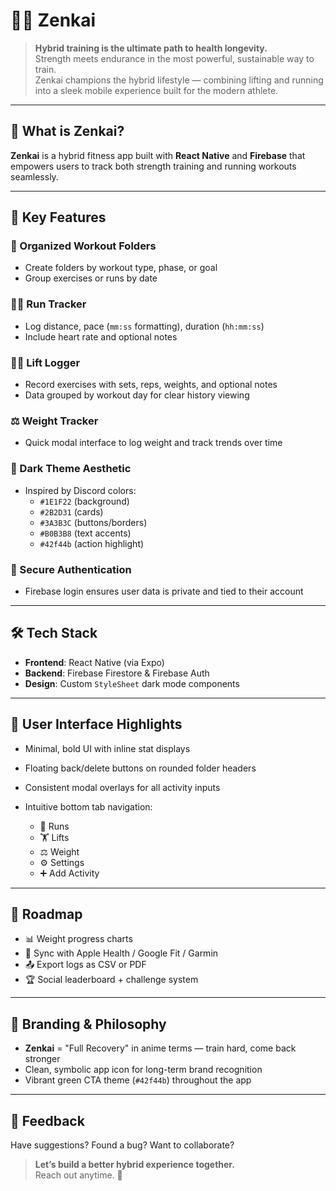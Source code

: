 # 🏋️‍♂️ Zenkai

> **Hybrid training is the ultimate path to health longevity.**  
> Strength meets endurance in the most powerful, sustainable way to train.  
> Zenkai champions the hybrid lifestyle — combining lifting and running into a sleek mobile experience built for the modern athlete.

---

## 🚀 What is Zenkai?

**Zenkai** is a hybrid fitness app built with **React Native** and **Firebase** that empowers users to track both strength training and running workouts seamlessly.

---

## 🔑 Key Features

### 📁 Organized Workout Folders
- Create folders by workout type, phase, or goal  
- Group exercises or runs by date

### 🏃‍♂️ Run Tracker
- Log distance, pace (`mm:ss` formatting), duration (`hh:mm:ss`)
- Include heart rate and optional notes

### 🏋️‍♀️ Lift Logger
- Record exercises with sets, reps, weights, and optional notes  
- Data grouped by workout day for clear history viewing

### ⚖️ Weight Tracker
- Quick modal interface to log weight and track trends over time

### 🌙 Dark Theme Aesthetic
- Inspired by Discord colors:
  - `#1E1F22` (background)
  - `#2B2D31` (cards)
  - `#3A3B3C` (buttons/borders)
  - `#B0B3B8` (text accents)
  - `#42f44b` (action highlight)

### 🔐 Secure Authentication
- Firebase login ensures user data is private and tied to their account

---

## 🛠️ Tech Stack

- **Frontend**: React Native (via Expo)
- **Backend**: Firebase Firestore & Firebase Auth
- **Design**: Custom `StyleSheet` dark mode components

---

## 📱 User Interface Highlights

- Minimal, bold UI with inline stat displays
- Floating back/delete buttons on rounded folder headers
- Consistent modal overlays for all activity inputs
- Intuitive bottom tab navigation:

  - 🏃 Runs  
  - 🏋️ Lifts  
  - ⚖️ Weight  
  - ⚙️ Settings  
  - ➕ Add Activity

---

## 🧭 Roadmap

- 📊 Weight progress charts
- 🔗 Sync with Apple Health / Google Fit / Garmin
- 📤 Export logs as CSV or PDF
- 🏆 Social leaderboard + challenge system

---

## 🧬 Branding & Philosophy

- **Zenkai** = "Full Recovery" in anime terms — train hard, come back stronger
- Clean, symbolic app icon for long-term brand recognition
- Vibrant green CTA theme (`#42f44b`) throughout the app

---

## 🤝 Feedback

Have suggestions? Found a bug? Want to collaborate?

> **Let’s build a better hybrid experience together.**  
> Reach out anytime. 💬
